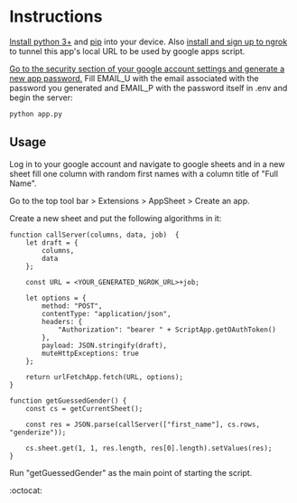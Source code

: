 # Instructions
[Install python 3+](https://www.python.org/) and [pip](https://pypi.org/project/pip/) into your device. Also [install and sign up to ngrok](https://ngrok.com/) to tunnel this app's local URL to be used by google apps script.

[Go to the security section of your google account settings and generate a new app password.](https://myaccount.google.com/u/1/security?hl=en) Fill EMAIL_U with the email associated with the password you generated and EMAIL_P with the password itself in .env and begin the server:
```bash
python app.py
```

## Usage
Log in to your google account and navigate to google sheets and in a new sheet fill one column with random first names with a column title of "Full Name". 

Go to the top tool bar > Extensions > AppSheet > Create an app.

Create a new sheet and put the following algorithms in it:
```
function callServer(columns, data, job)  {
    let draft = {
        columns,
        data
    };

    const URL = <YOUR_GENERATED_NGROK_URL>+job;

    let options = {
        method: "POST",
        contentType: "application/json",
        headers: {
            "Authorization": "bearer " + ScriptApp.getOAuthToken()
        },
        payload: JSON.stringify(draft),
        muteHttpExceptions: true
    };

    return urlFetchApp.fetch(URL, options);
}

function getGuessedGender() {
    const cs = getCurrentSheet();

    const res = JSON.parse(callServer(["first_name"], cs.rows, "genderize"));

    cs.sheet.get(1, 1, res.length, res[0].length).setValues(res);
}
```
Run "getGuessedGender" as the main point of starting the script.


:octocat:

<!-- https://dvj70ijwahy8c.cloudfront.net/DataFormatter/icon | [{"description": "In the google scripts editor, it uses Javascript to automate tasks. Here is a function that sends data from the spreadsheet to my API written in python to begin formatting.", "image": "https://dvj70ijwahy8c.cloudfront.net/DataFormatter/slides/slide_image_3"}, {"description": "This function is calling the first one responsible for the API call, giving specific data and indicating the type of formatting desired. The return is then used to overwrite the previous data.", "image": "https://dvj70ijwahy8c.cloudfront.net/DataFormatter/slides/slide_image_2"}, {"description": "This is the sheet before starting the task.", "image": "https://dvj70ijwahy8c.cloudfront.net/DataFormatter/slides/slide_image_1"}, {"description": "Choosing the task to guess genders based on first name, this would be the end result", "image": "https://dvj70ijwahy8c.cloudfront.net/DataFormatter/slides/slide_image_0"}] -->


